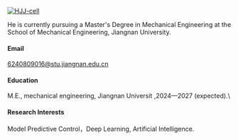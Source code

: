 

[![HJJ-cell](https://img.shields.io/badge/JustinHou--HPC-github-blue?logo=github)](https://github.com/HJJ-cell)

He is currently pursuing a Master's Degree in Mechanical Engineering at the School of Mechanical Engineering, Jiangnan University.

#### Email
6240809016@stu.jiangnan.edu.cn

#### Education
M.E., mechanical engineering, Jiangnan Universit ,2024—2027 (expected).\

#### Research Interests
Model Predictive Control，Deep Learning, Artificial Intelligence.

